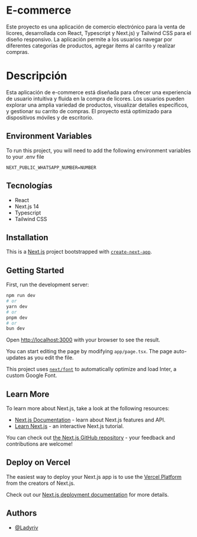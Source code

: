 
# E-commerce

Este proyecto es una aplicación de comercio electrónico para la venta de licores, desarrollada con React, Typescript y Next.js) y Tailwind CSS para el diseño responsivo. La aplicación permite a los usuarios navegar por diferentes categorías de productos, agregar items al carrito y realizar compras.

# Descripción

Esta aplicación de e-commerce está diseñada para ofrecer una experiencia de usuario intuitiva y fluida en la compra de licores. Los usuarios pueden explorar una amplia variedad de productos, visualizar detalles específicos, y gestionar su carrito de compras. El proyecto está optimizado para dispositivos móviles y de escritorio.


## Environment Variables

To run this project, you will need to add the following environment variables to your .env file

`NEXT_PUBLIC_WHATSAPP_NUMBER=NUMBER`



## Tecnologías

- React
- Next.js 14
- Typescript
- Tailwind CSS

## Installation
This is a [Next.js](https://nextjs.org/) project bootstrapped with [`create-next-app`](https://github.com/vercel/next.js/tree/canary/packages/create-next-app).

## Getting Started

First, run the development server:

```bash
npm run dev
# or
yarn dev
# or
pnpm dev
# or
bun dev
```

Open [http://localhost:3000](http://localhost:3000) with your browser to see the result.

You can start editing the page by modifying `app/page.tsx`. The page auto-updates as you edit the file.

This project uses [`next/font`](https://nextjs.org/docs/basic-features/font-optimization) to automatically optimize and load Inter, a custom Google Font.

## Learn More

To learn more about Next.js, take a look at the following resources:

- [Next.js Documentation](https://nextjs.org/docs) - learn about Next.js features and API.
- [Learn Next.js](https://nextjs.org/learn) - an interactive Next.js tutorial.

You can check out [the Next.js GitHub repository](https://github.com/vercel/next.js/) - your feedback and contributions are welcome!

## Deploy on Vercel

The easiest way to deploy your Next.js app is to use the [Vercel Platform](https://vercel.com/new?utm_medium=default-template&filter=next.js&utm_source=create-next-app&utm_campaign=create-next-app-readme) from the creators of Next.js.

Check out our [Next.js deployment documentation](https://nextjs.org/docs/deployment) for more details.

## Authors

- [@Ladyriv](https://www.github.com/ladyriv)
